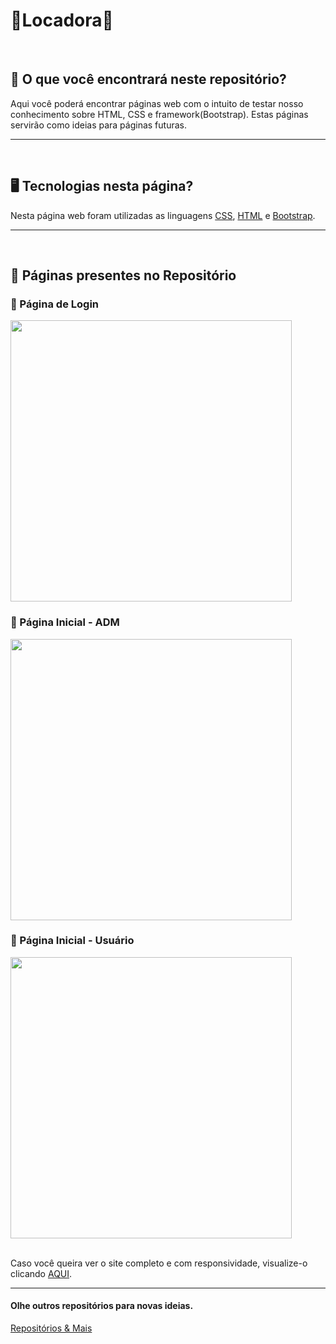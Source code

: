# 🚗Locadora🚐

<br>
 
## 📁 O que você encontrará neste repositório?

Aqui você poderá encontrar páginas web com o intuito de testar nosso conhecimento sobre HTML, CSS e framework(Bootstrap).
Estas páginas servirão como ideias para páginas futuras.


---

<br>

## 🖥️ Tecnologias nesta página?

Nesta página web foram utilizadas as linguagens 
<a href="https://github.com/GustavoRSenai/CSS/blob/master/README.md">CSS</a>, 
<a href="https://github.com/GustavoRSenai/HTML/blob/master/README.md">HTML</a> e 
<a href="https://github.com/GustavoRSenai/Bootstrap_Intro_GustavoRodrigues">Bootstrap</a>.



---

<br>

## 📄 Páginas presentes no Repositório

### 🚪 Página de Login

<img align="center" width="450" src="https://github.com/user-attachments/assets/be4b2c87-8545-42cc-ab09-41fe19656cfc">


### 🧔 Página Inicial - ADM

<img align="center" width="450" src="https://github.com/user-attachments/assets/cac9e74d-4908-4058-afac-e98443073a8f">

### 🧑 Página Inicial - Usuário

<img align="center" width="450" src="https://github.com/user-attachments/assets/e1d0ac4b-bdc8-4380-bf9c-da6ba4a064cf">


<br>
<br>


Caso você queira ver o site completo e com responsividade, visualize-o clicando <a href="https://github.com/GustavoRSenai/Locadora_veiculos">AQUI</a>.



---


#### Olhe outros repositórios para novas ideias.
<a href="https://github.com/GustavoRSenai"> Repositórios & Mais </a>

